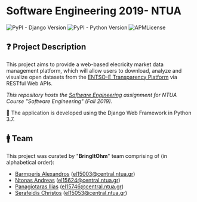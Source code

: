 # Software Engineering 2019- NTUA
![PyPI - Django Version](https://img.shields.io/pypi/djversions/djangorestframework.svg)  ![PyPI - Python Version](https://img.shields.io/pypi/pyversions/Django.svg) ![APMLicense](https://img.shields.io/badge/license-MIT-green.svg)

## :question: Project Description

This project aims to provide a web-based elecricity market data management platform, which will 
allow users to download, analyze and visualize open datasets from the [ENTSO-E Transparency Platform](https://transparency.entsoe.eu) via RESTful Web APIs.


_This repository hosts the [Software Engineering](https://courses.softlab.ntua.gr/softeng/2019b/) assignment for NTUA Course "Software Engineering" (Fall 2019)._

:snake: The application is developed using the Django Web Framework in Python 3.7.



## :mens: Team

This project was curated by "**BringItOhm**" team comprising of (in alphabetical order):
 * [Barmperis Alexandros](https://github.com/ABar1) (el15003@central.ntua.gr)
 * [Ntonas Andreas](https://github.com/Andreas-Ntonas) (el15624@central.ntua.gr)
 * [Panagiotaras Ilias](https://github.com/iliaspan) (el15746@central.ntua.gr)
 * [Serafeidis Christos](https://github.com/chris-sera) (el15053@central.ntua.gr)
